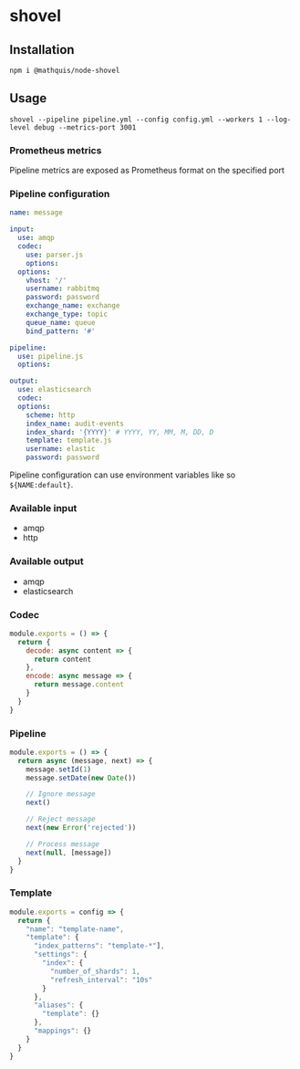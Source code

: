 # shovel

## Installation

`npm i @mathquis/node-shovel`

## Usage

`shovel --pipeline pipeline.yml --config config.yml --workers 1 --log-level debug --metrics-port 3001`

### Prometheus metrics

Pipeline metrics are exposed as Prometheus format on the specified port

### Pipeline configuration

```yaml
name: message

input:
  use: amqp
  codec:
    use: parser.js
    options:
  options:
    vhost: '/'
    username: rabbitmq
    password: password
    exchange_name: exchange
    exchange_type: topic
    queue_name: queue
    bind_pattern: '#'

pipeline:
  use: pipeline.js
  options:

output:
  use: elasticsearch
  codec:
  options:
    scheme: http
    index_name: audit-events
    index_shard: '{YYYY}' # YYYY, YY, MM, M, DD, D
    template: template.js
    username: elastic
    password: password
```

Pipeline configuration can use environment variables like so `${NAME:default}`.

### Available input

- amqp
- http

### Available output

- amqp
- elasticsearch

### Codec

```javascript
module.exports = () => {
  return {
    decode: async content => {
      return content
    },
    encode: async message => {
      return message.content
    }
  }
}
```

### Pipeline

```javascript
module.exports = () => {
  return async (message, next) => {
    message.setId(1)
    message.setDate(new Date())

    // Ignore message
    next()

    // Reject message
    next(new Error('rejected'))

    // Process message
    next(null, [message])
  }
}
```

### Template

```javascript
module.exports = config => {
  return {
    "name": "template-name",
    "template": {
      "index_patterns": "template-*"],
      "settings": {
        "index": {
          "number_of_shards": 1,
          "refresh_interval": "10s"
        }
      },
      "aliases": {
        "template": {}
      },
      "mappings": {}
    }
  }
}
```